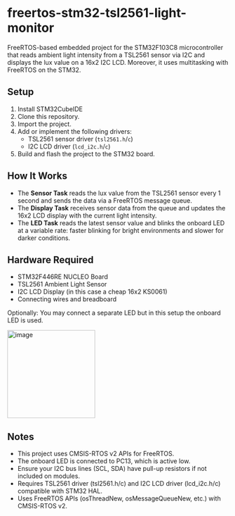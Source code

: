 # freertos-stm32-tsl2561-light-monitor

FreeRTOS-based embedded project for the STM32F103C8 microcontroller that reads ambient light intensity from a TSL2561 sensor via I2C and displays the lux value on a 16x2 I2C LCD. Moreover, it uses multitasking with FreeRTOS on the STM32.



## Setup

1. Install STM32CubeIDE
2. Clone this repository.
3. Import the project.
4. Add or implement the following drivers:
   - TSL2561 sensor driver (`tsl2561.h`/`c`)
   - I2C LCD driver (`lcd_i2c.h`/`c`)
5. Build and flash the project to the STM32 board.



## How It Works

- The **Sensor Task** reads the lux value from the TSL2561 sensor every 1 second and sends the data via a FreeRTOS message queue.
- The **Display Task** receives sensor data from the queue and updates the 16x2 LCD display with the current light intensity.
- The **LED Task** reads the latest sensor value and blinks the onboard LED at a variable rate: faster blinking for bright environments and slower for darker conditions.



## Hardware Required

- STM32F446RE NUCLEO Board
- TSL2561 Ambient Light Sensor
- I2C LCD Display (in this case a cheap 16x2 KS0061)
- Connecting wires and breadboard

Optionally: You may connect a separate LED but in this setup the onboard LED is used. 


<img width="200" height="200" alt="image" src="https://github.com/user-attachments/assets/93d193c5-947f-4dff-b143-3644df86b1f8" />

## Notes
- This project uses CMSIS-RTOS v2 APIs for FreeRTOS.
- The onboard LED is connected to PC13, which is active low.
- Ensure your I2C bus lines (SCL, SDA) have pull-up resistors if not included on modules.
- Requires TSL2561 driver (tsl2561.h/c) and I2C LCD driver (lcd_i2c.h/c) compatible with STM32 HAL.
- Uses FreeRTOS APIs (osThreadNew, osMessageQueueNew, etc.) with CMSIS-RTOS v2.

